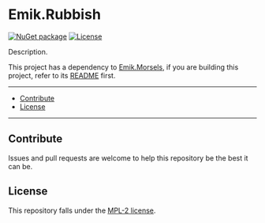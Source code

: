 # Emik.Rubbish

[![NuGet package](https://img.shields.io/nuget/v/Emik.Rubbish.svg?color=50fa7b&logo=NuGet&style=for-the-badge)](https://www.nuget.org/packages/Emik.Rubbish)
[![License](https://img.shields.io/github/license/Emik03/rubbish.svg?color=6272a4&style=for-the-badge)](https://github.com/Emik03/Emik.Rubbish/blob/main/LICENSE)

Description.

This project has a dependency to [Emik.Morsels](https://github.com/Emik03/Emik.Morsels), if you are building this project, refer to its [README](https://github.com/Emik03/Emik.Morsels/blob/main/README.md) first.

---

- [Contribute](#contribute)
- [License](#license)

---

## Contribute

Issues and pull requests are welcome to help this repository be the best it can be.

## License

This repository falls under the [MPL-2 license](https://www.mozilla.org/en-US/MPL/2.0/).
